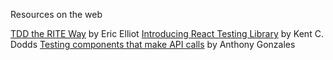 Resources on the web

[TDD the RITE
Way](https://medium.com/javascript-scene/tdd-the-rite-way-53c9b46f45e3) by Eric Elliot
[Introducing React Testing
Library](https://kentcdodds.com/blog/introducing-the-react-testing-library) by
Kent C. Dodds
[Testing components that make API
calls](https://www.anthonygonzales.dev/blog/how-to-test-data-fetching-components.html)
by Anthony Gonzales
